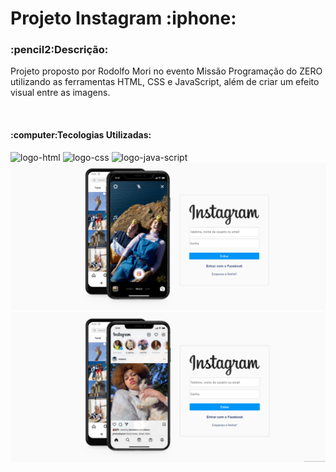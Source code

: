 <h1>Projeto Instagram :iphone:</h1>
<h3>:pencil2:Descrição:</h3>
<p>Projeto proposto por Rodolfo Mori no evento Missão Programação do ZERO utilizando as ferramentas HTML, CSS e JavaScript, além de criar um efeito visual entre as imagens.</p>
<br>
<h4>:computer:Tecologias Utilizadas:</h4>
<img src="https://img.shields.io/badge/HTML5-E34F26?style=for-the-badge&logo=html5&logoColor=white" alt="logo-html"/>
<img src="https://img.shields.io/badge/CSS3-1572B6?style=for-the-badge&logo=css3&logoColor=white" alt="logo-css"/>
<img src="https://img.shields.io/badge/JavaScript-323330?style=for-the-badge&logo=javascript&logoColor=F7DF1E" alt="logo-java-script"/>
<br>
<img src="https://github.com/carolinacubass/projeto-instagram/blob/master/foto-projeto1.png" alt="foto-projeto1"/>
<img src="https://github.com/carolinacubass/projeto-instagram/blob/master/foto-projeto2.png" alt="foto-projeto2"/>
